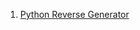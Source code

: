  1. [Python Reverse Generator][1]
 
[1]: https://stackoverflow.com/questions/1561214/python-reverse-generator
